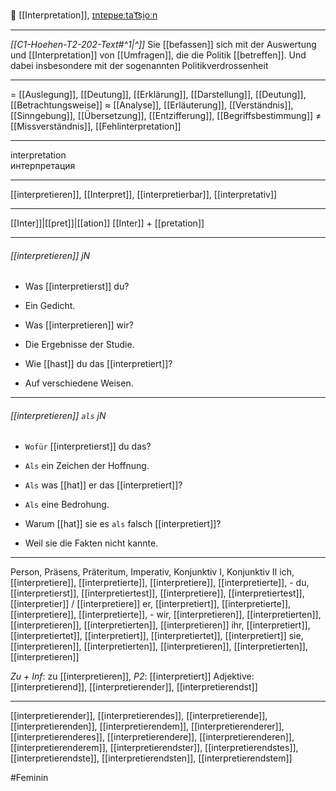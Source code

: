 🤔 [[Interpretation]], [ɪntɐpʁeːtaˈt͡si̯oːn](https://youglish.com/pronounce/Interpretation/german)

---
*[[C1-Hoehen-T2-202-Text#^1|^]]* Sie [[befassen]] sich mit der Auswertung und [[Interpretation]] von [[Umfragen]], die die Politik [[betreffen]]. Und dabei insbesondere mit der sogenannten Politikverdrossenheit

---
= [[Auslegung]], [[Deutung]], [[Erklärung]], [[Darstellung]], [[Deutung]], [[Betrachtungsweise]]
≈ [[Analyse]], [[Erläuterung]], [[Verständnis]], [[Sinngebung]],  [[Übersetzung]], [[Entzifferung]], [[Begriffsbestimmung]]
≠ [[Missverständnis]], [[Fehlinterpretation]]


---
interpretation  
интерпретация

---
[[interpretieren]], [[Interpret]], [[interpretierbar]], [[interpretativ]]

---
[[Inter]]|[[pret]]|[[ation]]
[[Inter]] + [[pretation]]

---
###### [[interpretieren]] jN
- Was [[interpretierst]] du?
- Ein Gedicht.

- Was [[interpretieren]] wir?
- Die Ergebnisse der Studie.

- Wie [[hast]] du das [[interpretiert]]?
- Auf verschiedene Weisen.

---
###### [[interpretieren]] `als` jN
- `Wofür` [[interpretierst]] du das?
- `Als` ein Zeichen der Hoffnung.

- `Als` was [[hat]] er das [[interpretiert]]?
- `Als` eine Bedrohung.

- Warum [[hat]] sie es `als` falsch [[interpretiert]]?
- Weil sie die Fakten nicht kannte.

---
Person, Präsens, Präteritum, Imperativ, Konjunktiv I, Konjunktiv II
ich, [[interpretiere]], [[interpretierte]], [[interpretiere]], [[interpretierte]], -
du, [[interpretierst]], [[interpretiertest]], [[interpretiere]], [[interpretiertest]], [[interpretier]] / [[interpretiere]]
er, [[interpretiert]], [[interpretierte]], [[interpretiere]], [[interpretierte]], -
wir, [[interpretieren]], [[interpretierten]], [[interpretieren]], [[interpretierten]], [[interpretieren]]
ihr, [[interpretiert]], [[interpretiertet]], [[interpretiert]], [[interpretiertet]], [[interpretiert]]
sie, [[interpretieren]], [[interpretierten]], [[interpretieren]], [[interpretierten]], [[interpretieren]]

*Zu + Inf*: zu [[interpretieren]], *P2*: [[interpretiert]]
Adjektive: [[interpretierend]], [[interpretierender]], [[interpretierendst]]

---
[[interpretierender]], [[interpretierendes]], [[interpretierende]], [[interpretierenden]], [[interpretierendem]], [[interpretierenderer]], [[interpretierenderes]], [[interpretierendere]], [[interpretierenderen]], [[interpretierenderem]], [[interpretierendster]], [[interpretierendstes]], [[interpretierendste]], [[interpretierendsten]], [[interpretierendstem]]

#Feminin 